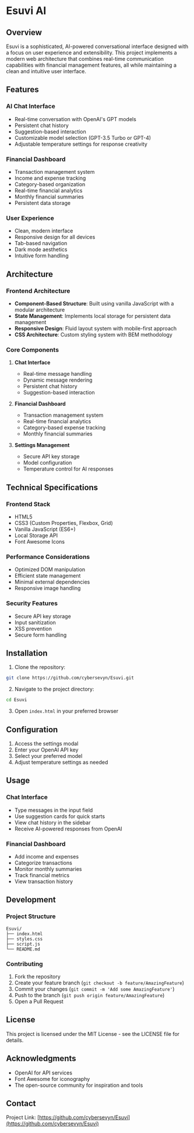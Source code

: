 # Esuvi AI

## Overview
Esuvi is a sophisticated, AI-powered conversational interface designed with a focus on user experience and extensibility. This project implements a modern web architecture that combines real-time communication capabilities with financial management features, all while maintaining a clean and intuitive user interface.

## Features

### AI Chat Interface
- Real-time conversation with OpenAI's GPT models
- Persistent chat history
- Suggestion-based interaction
- Customizable model selection (GPT-3.5 Turbo or GPT-4)
- Adjustable temperature settings for response creativity

### Financial Dashboard
- Transaction management system
- Income and expense tracking
- Category-based organization
- Real-time financial analytics
- Monthly financial summaries
- Persistent data storage

### User Experience
- Clean, modern interface
- Responsive design for all devices
- Tab-based navigation
- Dark mode aesthetics
- Intuitive form handling

## Architecture

### Frontend Architecture
- **Component-Based Structure**: Built using vanilla JavaScript with a modular architecture
- **State Management**: Implements local storage for persistent data management
- **Responsive Design**: Fluid layout system with mobile-first approach
- **CSS Architecture**: Custom styling system with BEM methodology

### Core Components
1. **Chat Interface**
   - Real-time message handling
   - Dynamic message rendering
   - Persistent chat history
   - Suggestion-based interaction

2. **Financial Dashboard**
   - Transaction management system
   - Real-time financial analytics
   - Category-based expense tracking
   - Monthly financial summaries

3. **Settings Management**
   - Secure API key storage
   - Model configuration
   - Temperature control for AI responses

## Technical Specifications

### Frontend Stack
- HTML5
- CSS3 (Custom Properties, Flexbox, Grid)
- Vanilla JavaScript (ES6+)
- Local Storage API
- Font Awesome Icons

### Performance Considerations
- Optimized DOM manipulation
- Efficient state management
- Minimal external dependencies
- Responsive image handling

### Security Features
- Secure API key storage
- Input sanitization
- XSS prevention
- Secure form handling

## Installation

1. Clone the repository:
```bash
git clone https://github.com/cybersevyn/Esuvi.git
```

2. Navigate to the project directory:
```bash
cd Esuvi
```

3. Open `index.html` in your preferred browser

## Configuration

1. Access the settings modal
2. Enter your OpenAI API key
3. Select your preferred model
4. Adjust temperature settings as needed

## Usage

### Chat Interface
- Type messages in the input field
- Use suggestion cards for quick starts
- View chat history in the sidebar
- Receive AI-powered responses from OpenAI

### Financial Dashboard
- Add income and expenses
- Categorize transactions
- Monitor monthly summaries
- Track financial metrics
- View transaction history

## Development

### Project Structure
```
Esuvi/
├── index.html
├── styles.css
├── script.js
└── README.md
```

### Contributing
1. Fork the repository
2. Create your feature branch (`git checkout -b feature/AmazingFeature`)
3. Commit your changes (`git commit -m 'Add some AmazingFeature'`)
4. Push to the branch (`git push origin feature/AmazingFeature`)
5. Open a Pull Request

## License
This project is licensed under the MIT License - see the LICENSE file for details.

## Acknowledgments
- OpenAI for API services
- Font Awesome for iconography
- The open-source community for inspiration and tools

## Contact
Project Link: [https://github.com/cybersevyn/Esuvi](https://github.com/cybersevyn/Esuvi) 